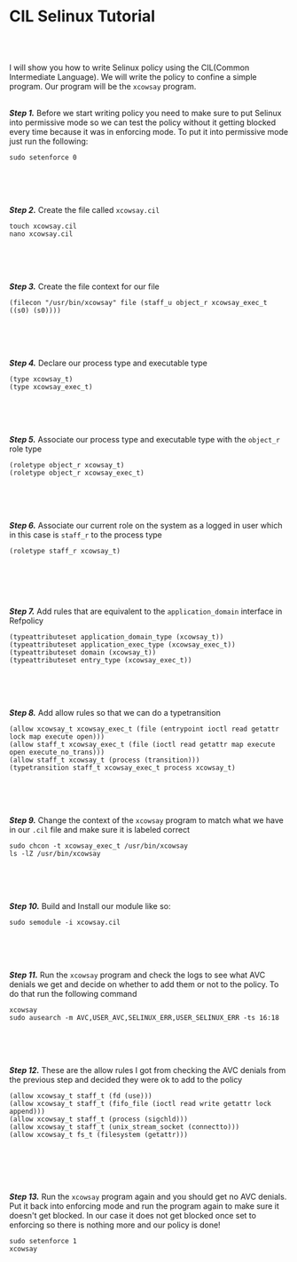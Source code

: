 # **CIL Selinux Tutorial**
<br><br>

I will show you how to write Selinux policy using the CIL(Common Intermediate Language). We will write the policy to confine a simple program. Our program will be the ```xcowsay``` program.
<br><br>




***Step 1.*** Before we start writing policy you need to make sure to put Selinux into permissive mode so we can test the policy without it getting blocked every time because it was in enforcing mode. To put it into permissive mode just run the following:

```
sudo setenforce 0
```

<br><br><br>



***Step 2.*** Create the file called ```xcowsay.cil``` 

```
touch xcowsay.cil
nano xcowsay.cil
```
<br><br><br>


***Step 3.*** Create the file context for our file

```
(filecon "/usr/bin/xcowsay" file (staff_u object_r xcowsay_exec_t ((s0) (s0))))
```

<br><br><br>


***Step 4.*** Declare our process type and executable type

```
(type xcowsay_t)
(type xcowsay_exec_t)
```

<br><br><br>


***Step 5.*** Associate our process type and executable type with the ```object_r``` role type

```
(roletype object_r xcowsay_t)
(roletype object_r xcowsay_exec_t)

```
<br><br><br>


***Step 6.*** Associate our current role on the system as a logged in user which in this case is ```staff_r``` to the process type

``` 
(roletype staff_r xcowsay_t)
    
```
<br><br><br>


***Step 7.*** Add rules that are equivalent to the ```application_domain``` interface in Refpolicy

```
(typeattributeset application_domain_type (xcowsay_t))
(typeattributeset application_exec_type (xcowsay_exec_t))
(typeattributeset domain (xcowsay_t))
(typeattributeset entry_type (xcowsay_exec_t))

```
<br><br><br>


***Step 8.*** Add allow rules so that we can do a typetransition

```
(allow xcowsay_t xcowsay_exec_t (file (entrypoint ioctl read getattr lock map execute open)))
(allow staff_t xcowsay_exec_t (file (ioctl read getattr map execute open execute_no_trans)))
(allow staff_t xcowsay_t (process (transition)))
(typetransition staff_t xcowsay_exec_t process xcowsay_t)
```

<br><br><br>


***Step 9.*** Change the context of the ```xcowsay``` program to match what we have in our ```.cil``` file and make sure it is labeled correct

```
sudo chcon -t xcowsay_exec_t /usr/bin/xcowsay
ls -lZ /usr/bin/xcowsay
```
<br><br><br>


***Step 10.*** Build and Install our module like so:

```
sudo semodule -i xcowsay.cil
```

<br><br><br>


***Step 11.*** Run the ```xcowsay``` program and check the logs to see what AVC denials we get and decide on whether to add them or not to the policy. To do that run the following command

```
xcowsay
sudo ausearch -m AVC,USER_AVC,SELINUX_ERR,USER_SELINUX_ERR -ts 16:18
```

<br><br><br>




***Step 12.*** These are the allow rules I got from checking the AVC denials from the previous step and decided they were ok to add to the policy

```
(allow xcowsay_t staff_t (fd (use)))
(allow xcowsay_t staff_t (fifo_file (ioctl read write getattr lock append)))
(allow xcowsay_t staff_t (process (sigchld)))
(allow xcowsay_t staff_t (unix_stream_socket (connectto)))
(allow xcowsay_t fs_t (filesystem (getattr)))
```

<br><br><br><br>



***Step 13.*** Run the ```xcowsay``` program again and you should get no AVC denials. Put it back into enforcing mode and run the program again to make sure it doesn't get blocked. In our case it does not get blocked once set to enforcing so there is nothing more and our policy is done!

```
sudo setenforce 1
xcowsay
```




